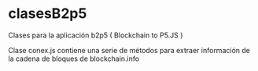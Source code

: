 # clasesB2p5

Clases para la aplicación b2p5 ( Blockchain to P5.JS )

Clase conex.js contiene una serie de métodos para extraer información de la cadena de bloques de blockchain.info